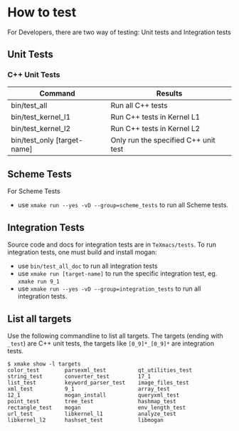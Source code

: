 # How to test
For Developers, there are two way of testing: Unit tests and Integration tests

## Unit Tests
### C++ Unit Tests
| Command                     | Results                              |
| --------------------------- | ------------------------------------ |
| bin/test_all                | Run all C++ tests                    |
| bin/test_kernel_l1          | Run C++ tests in Kernel L1           |
| bin/test_kernel_l2          | Run C++ tests in Kernel L2           |
| bin/test_only [target-name] | Only run the specified C++ unit test |

## Scheme Tests
For Scheme Tests
+ use `xmake run --yes -vD --group=scheme_tests` to run all Scheme tests.


## Integration Tests
Source code and docs for integration tests are in `TeXmacs/tests`. To run integration tests, one must build and install mogan:
+ use `bin/test_all_doc` to run all integration tests
+ use `xmake run [target-name]` to run the specific integration test, eg. `xmake run 9_1`
+ use `xmake run --yes -vD --group=integration_tests` to run all integration tests.

## List all targets
Use the following commandline to list all targets. The targets (ending with `_test`) are C++ unit tests, the targets like `[0_9]*_[0_9]*` are integration tests.

``` shell
$ xmake show -l targets
color_test        parsexml_test          qt_utilities_test
string_test       converter_test         17_1
list_test         keyword_parser_test    image_files_test
xml_test          9_1                    array_test
12_1              mogan_install          queryxml_test
point_test        tree_test              hashmap_test
rectangle_test    mogan                  env_length_test
url_test          libkernel_l1           analyze_test
libkernel_l2      hashset_test           libmogan
```
